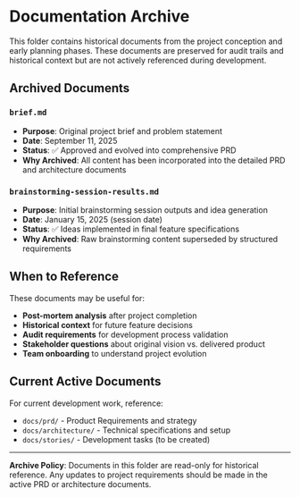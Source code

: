 # Documentation Archive

This folder contains historical documents from the project conception and early planning phases. These documents are preserved for audit trails and historical context but are not actively referenced during development.

## Archived Documents

### `brief.md`
- **Purpose**: Original project brief and problem statement
- **Date**: September 11, 2025  
- **Status**: ✅ Approved and evolved into comprehensive PRD
- **Why Archived**: All content has been incorporated into the detailed PRD and architecture documents

### `brainstorming-session-results.md`  
- **Purpose**: Initial brainstorming session outputs and idea generation
- **Date**: January 15, 2025 (session date)
- **Status**: ✅ Ideas implemented in final feature specifications
- **Why Archived**: Raw brainstorming content superseded by structured requirements

## When to Reference

These documents may be useful for:
- **Post-mortem analysis** after project completion
- **Historical context** for future feature decisions  
- **Audit requirements** for development process validation
- **Stakeholder questions** about original vision vs. delivered product
- **Team onboarding** to understand project evolution

## Current Active Documents

For current development work, reference:
- `docs/prd/` - Product Requirements and strategy
- `docs/architecture/` - Technical specifications and setup
- `docs/stories/` - Development tasks (to be created)

---

**Archive Policy**: Documents in this folder are read-only for historical reference. Any updates to project requirements should be made in the active PRD or architecture documents.